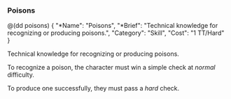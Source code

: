 ### Poisons

@(dd poisons)
{ 
  "*Name": "Poisons",
  "*Brief": "Technical knowledge for recognizing or producing poisons.",
  "Category": "Skill",
  "Cost": "1 TT/Hard"
}

Technical knowledge for recognizing or producing poisons.

To recognize a poison, the character must win a simple check at *normal* difficulty.

To produce one successfully, they must pass a *hard* check.
